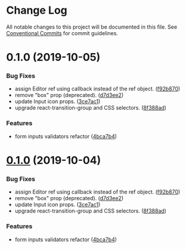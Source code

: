 # Change Log

All notable changes to this project will be documented in this file.
See [Conventional Commits](https://conventionalcommits.org) for commit guidelines.

<a name="0.1.0"></a>
# 0.1.0 (2019-10-05)


### Bug Fixes

* assign Editor ref using callback instead of the ref object. ([f92b870](https://github.com/webiny/webiny-js/commit/f92b870))
* remove "box" prop (deprecated). ([d7d3ee2](https://github.com/webiny/webiny-js/commit/d7d3ee2))
* update Input icon props. ([3ce7ac1](https://github.com/webiny/webiny-js/commit/3ce7ac1))
* upgrade react-transition-group and CSS selectors. ([8f388ad](https://github.com/webiny/webiny-js/commit/8f388ad))


### Features

* form inputs validators refactor ([4bca7b4](https://github.com/webiny/webiny-js/commit/4bca7b4))





<a name="0.1.0"></a>
# [0.1.0](https://github.com/webiny/webiny-js/compare/@webiny/ui@1.0.0-next.1...@webiny/ui@0.1.0) (2019-10-04)


### Bug Fixes

* assign Editor ref using callback instead of the ref object. ([f92b870](https://github.com/webiny/webiny-js/commit/f92b870))
* remove "box" prop (deprecated). ([d7d3ee2](https://github.com/webiny/webiny-js/commit/d7d3ee2))
* update Input icon props. ([3ce7ac1](https://github.com/webiny/webiny-js/commit/3ce7ac1))
* upgrade react-transition-group and CSS selectors. ([8f388ad](https://github.com/webiny/webiny-js/commit/8f388ad))


### Features

* form inputs validators refactor ([4bca7b4](https://github.com/webiny/webiny-js/commit/4bca7b4))

